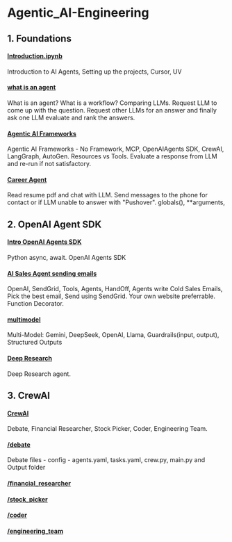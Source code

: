 # Agentic_AI-Engineering

## 1. Foundations 
[](Introduction.ipynb)
#### [Introduction.ipynb](https://github.com/RanjitSolomon/Agentic_AI-Engineering/blob/main/1_foundations/Introduction.ipynb) 
Introduction to AI Agents, Setting up the projects, Cursor, UV 

[](what_is_an_agent.ipynb)
#### [what is an agent](https://github.com/RanjitSolomon/Agentic_AI-Engineering/blob/main/1_foundations/what_is_an_agent.ipynb)
What is an agent? What is a workflow? Comparing LLMs. Request LLM to come up with the question. Request other LLMs for an answer and finally ask one LLM evaluate and rank the answers. 

[](Agentic_AI_Frameworks.ipynb)
#### [Agentic AI Frameworks](https://github.com/RanjitSolomon/Agentic_AI-Engineering/blob/main/1_foundations/Agentic_AI_Frameworks.ipynb) 
Agentic AI Frameworks - No Framework, MCP, OpenAIAgents SDK, CrewAI, LangGraph, AutoGen. Resources vs Tools. Evaluate a response from LLM and re-run if not satisfactory.     

[](Career_Agent.ipynb)
#### [Career Agent](https://github.com/RanjitSolomon/Agentic_AI-Engineering/blob/main/1_foundations/Career_Agent.ipynb) 
Read resume pdf and chat with LLM. Send messages to the phone for contact or if LLM unable to answer with "Pushover". globals(), **arguments,  


## 2. OpenAI Agent SDK
[](Intro_OpenAI_Agents_SDK.ipynb) 
#### [Intro OpenAI Agents SDK](https://github.com/RanjitSolomon/Agentic_AI-Engineering/blob/main/2_openai/Intro_OpenAI_Agents_SDK.ipynb)
Python async, await. OpenAI Agents SDK 

[](AI_Sales_Agent_sending_emails.ipynb) 
#### [AI Sales Agent sending emails](https://github.com/RanjitSolomon/Agentic_AI-Engineering/blob/main/2_openai/AI_Sales_Agent_sending_emails.ipynb) 
OpenAI, SendGrid, Tools, Agents, HandOff, Agents write Cold Sales Emails, Pick the best email, Send using SendGrid. Your own website preferrable. Function Decorator. 

[](multimodel.ipynb)
#### [multimodel](https://github.com/RanjitSolomon/Agentic_AI-Engineering/blob/main/2_openai/multimodel.ipynb) 
Multi-Model: Gemini, DeepSeek, OpenAI, Llama, Guardrails(input, output), Structured Outputs

[](Deep_research.ipynb)
#### [Deep Research](https://github.com/RanjitSolomon/Agentic_AI-Engineering/blob/main/2_openai/Deep_research.ipynb)
Deep Research agent.


## 3. CrewAI 
[](crewai.ipynb)
#### [CrewAI](https://github.com/RanjitSolomon/Agentic_AI-Engineering/blob/main/3_crewai/crewai.ipynb)
Debate, Financial Researcher, Stock Picker, Coder, Engineering Team.

[](/debate)
#### [/debate](https://github.com/RanjitSolomon/Agentic_AI-Engineering/blob/main/3_crewai/debate)
Debate files - config - agents.yaml, tasks.yaml, crew.py, main.py and Output folder

[](/financial_researcher)
#### [/financial_researcher](https://github.com/RanjitSolomon/Agentic_AI-Engineering/blob/main/3_crewai/financial_researcher)

[](/stock_picker)
#### [/stock_picker](https://github.com/RanjitSolomon/Agentic_AI-Engineering/blob/main/3_crewai/stock_picker)

[](/coder)
#### [/coder](https://github.com/RanjitSolomon/Agentic_AI-Engineering/blob/main/3_crewai/coder)

[](/engineering_team)
#### [/engineering_team](https://github.com/RanjitSolomon/Agentic_AI-Engineering/blob/main/3_crewai/engineering_team)
